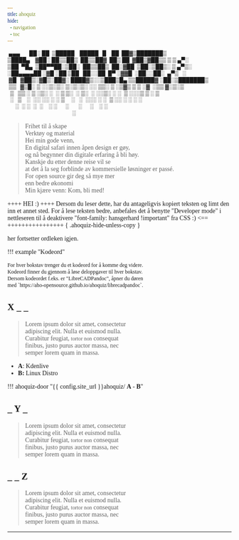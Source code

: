 ```yaml
---
title: ahoquiz
hide:
  - navigation
  - toc
---
```


<style>

/* conceil our text with Hans Gerhard's font */
@font-face {
  font-family: "hansgerhard";
  src: url(/fonts/HubahubaW95-Reg.woff2);
}
body, input, code
{
/**/
  font-family: "hansgerhard" !important;
/**/
}

/* set style for ahoquiz */
{% include "ahoquiz/style.css" %}

</style>


```txt
 ▄▄▄       ██░ ██  ▒█████    █████   █    ██  ██▓▒███████▒   
▒████▄    ▓██░ ██▒▒██▒  ██▒▒██▓  ██▒ ██  ▓██▒▓██▒▒ ▒ ▒ ▄▀░   
▒██  ▀█▄  ▒██▀▀██░▒██░  ██▒▒██▒  ██░▓██  ▒██░▒██▒░ ▒ ▄▀▒░    
░██▄▄▄▄██ ░▓█ ░██ ▒██   ██░░██  █▀ ░▓▓█  ░██░░██░  ▄▀▒   ░   
 ▓█   ▓██▒░▓█▒░██▓░ ████▓▒░░▒███▒█▄ ▒▒█████▓ ░██░▒███████▒   
 ▒▒   ▓▒█░ ▒ ░░▒░▒░ ▒░▒░▒░ ░░ ▒▒░ ▒ ░▒▓▒ ▒ ▒ ░▓  ░▒▒ ▓░▒░▒   
  ▒   ▒▒ ░ ▒ ░▒░ ░  ░ ▒ ▒░  ░ ▒░  ░ ░░▒░ ░ ░  ▒ ░░░▒ ▒ ░ ▒   
  ░   ▒    ░  ░░ ░░ ░ ░ ▒     ░   ░  ░░░ ░ ░  ▒ ░░ ░ ░ ░ ░   
      ░  ░ ░  ░  ░    ░ ░      ░       ░      ░    ░ ░       
                                                 ░           
```

> Frihet til å skape  
> Verktøy og material  
> Hei min gode venn,   
> En digital safari innen åpen design er gøy,   
> og nå begynner din digitale erfaring å bli høy.  
> Kanskje du etter denne reise vil se  
> at det å la seg forblinde av kommersielle løsninger er passé.  
> For open source gir deg så mye mer  
> enn bedre økonomi   
> Min kjære venn: Kom, bli med!  

++++ HEI :) ++++
Dersom du leser dette, har du antageligvis kopiert teksten og limt den inn et annet sted. For å lese teksten bedre, anbefales det å benytte "Developer mode" i nettleseren til å deaktivere "font-family: hansgerhard !important" fra CSS :) <==
++++++++++++++++
{ .ahoquiz-hide-unless-copy }

<!---


$$\   $$\ $$$$$$$$\ $$$$$$\           $$$\   
$$ |  $$ |$$  _____|\_$$  _|           \$$\  
$$ |  $$ |$$ |        $$ |        $$\   \$$\ 
$$$$$$$$ |$$$$$\      $$ |        \__|   $$ |
$$  __$$ |$$  __|     $$ |               $$ |
$$ |  $$ |$$ |        $$ |        $$\   $$  |
$$ |  $$ |$$$$$$$$\ $$$$$$\       \__|$$$  / 
\__|  \__|\________|\______|          \___/  
                                             
                                             
                                             
Om du leser dette avsnittet, leser du antageligvis HTML-koden til siden. 
Da anbefales det å benytte "Developer mode" i nettleseren 
til å deaktivere "font-family: hansgerhard !important" fra CSS 
for å lese teksten bedre!


-->

her fortsetter ordleken igjen.


!!! example "Kodeord"

    For hver bokstav trenger du et kodeord for å komme deg videre. 
    Kodeord finner du gjennom å løse deloppgaver til hver bokstav.
    Dersom kodeordet f.eks. er "LibreCADPandoc", åpner du døren 
    med `https://aho-opensource.github.io/ahoquiz/librecadpandoc`. 


## X _ _

> Lorem ipsum dolor sit amet, consectetur  
> adipiscing elit. Nulla et euismod nulla.  
> Curabitur feugiat, `tortor non` consequat  
> finibus, justo purus auctor massa, nec  
> semper lorem quam in massa.  

* **A**: Kdenlive
* **B:** Linux Distro

!!! ahoquiz-door "{{ config.site_url }}ahoquiz/ **A** - **B**"

## _ Y _

> Lorem ipsum dolor sit amet, consectetur  
> adipiscing elit. Nulla et euismod nulla.  
> Curabitur feugiat, `tortor non` consequat  
> finibus, justo purus auctor massa, nec  
> semper lorem quam in massa.  

## _ _ Z

> Lorem ipsum dolor sit amet, consectetur  
> adipiscing elit. Nulla et euismod nulla.  
> Curabitur feugiat, `tortor non` consequat  
> finibus, justo purus auctor massa, nec  
> semper lorem quam in massa.  

-----

